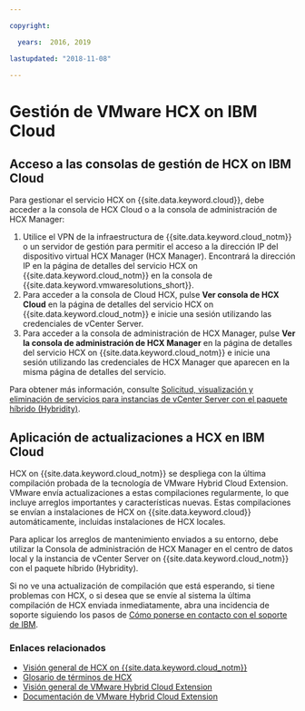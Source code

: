 ```yaml
---

copyright:

  years:  2016, 2019

lastupdated: "2018-11-08"

---
```


# Gestión de VMware HCX on IBM Cloud

## Acceso a las consolas de gestión de HCX on IBM Cloud

Para gestionar el servicio HCX on {{site.data.keyword.cloud}}, debe acceder a la consola de HCX Cloud o a la consola de administración de HCX Manager:
1. Utilice el VPN de la infraestructura de {{site.data.keyword.cloud_notm}} o un servidor de gestión para permitir el acceso a la dirección IP del dispositivo virtual HCX Manager (HCX Manager). Encontrará la dirección IP en la página de detalles del servicio HCX on {{site.data.keyword.cloud_notm}} en la consola de {{site.data.keyword.vmwaresolutions_short}}.
2. Para acceder a la consola de Cloud HCX, pulse **Ver consola de HCX Cloud** en la página de detalles del servicio HCX on {{site.data.keyword.cloud_notm}} e inicie una sesión utilizando las credenciales de vCenter Server.
3. Para acceder a la consola de administración de HCX Manager, pulse **Ver la consola de administración de HCX Manager** en la página de detalles del servicio HCX on {{site.data.keyword.cloud_notm}} e inicie una sesión utilizando las credenciales de HCX Manager que aparecen en la misma página de detalles del servicio.

Para obtener más información, consulte [Solicitud, visualización y eliminación de servicios para instancias de vCenter Server con el paquete híbrido (Hybridity)](../vcenter/vc_hybrid_addingremovingservices.html).

## Aplicación de actualizaciones a HCX en IBM Cloud

HCX on {{site.data.keyword.cloud_notm}} se despliega con la última compilación probada de la tecnología de VMware Hybrid Cloud Extension. VMware envía actualizaciones a estas compilaciones regularmente, lo que incluye arreglos importantes y características nuevas. Estas compilaciones se envían a instalaciones de HCX on {{site.data.keyword.cloud}} automáticamente, incluidas instalaciones de HCX locales.

Para aplicar los arreglos de mantenimiento enviados a su entorno, debe utilizar la Consola de administración de HCX Manager en el centro de datos local y la instancia de vCenter Server on {{site.data.keyword.cloud_notm}} con el paquete híbrido (Hybridity).

Si no ve una actualización de compilación que está esperando, si tiene problemas con HCX, o si desea que se envíe al sistema la última compilación de HCX enviada inmediatamente, abra una incidencia de soporte siguiendo los pasos de [Cómo ponerse en contacto con el soporte de IBM](../vmonic/trbl_support.html).

### Enlaces relacionados

* [Visión general de HCX on {{site.data.keyword.cloud_notm}}](hcx_considerations.html)
* [Glosario de términos de HCX](hcx_glossary.html)
* [Visión general de VMware Hybrid Cloud Extension](https://cloud.vmware.com/vmware-hcx)
* [Documentación de VMware Hybrid Cloud Extension](https://cloud.vmware.com/vmware-hcx/resources)
